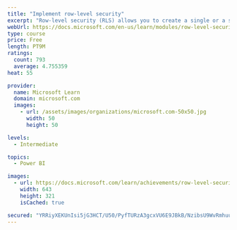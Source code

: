 ```yaml
---
title: "Implement row-level security"
excerpt: "Row-level security (RLS) allows you to create a single or a set of reports that targets data for a specific user. In this module, you will learn how to implement RLS by using either a static or dynamic method and how Microsoft Power BI simplifies testing RLS in Power BI Desktop and Power BI service."
webUrl: https://docs.microsoft.com/en-us/learn/modules/row-level-security-power-bi/
type: course
price: Free
length: PT9M
ratings:
  count: 793
  average: 4.755359
heat: 55

provider:
  name: Microsoft Learn
  domain: microsoft.com
  images:
    - url: /assets/images/organizations/microsoft.com-50x50.jpg
      width: 50
      height: 50

levels:
  - Intermediate

topics:
  - Power BI

images:
  - url: https://docs.microsoft.com/learn/achievements/row-level-security-power-bi-social.png
    width: 643
    height: 321
    isCached: true

secured: "YRRiyXEKUnIsi5jG3HCT/U50/PyfTURzA3gcxVU6E9JBkB/NzibsU9WvRmhuuygD2FzLgaUlg/xQFVRnnBLcxgSD1BRU18A/gnZVOaNYs/JPvtMzHc0Y9PqGmwGy427Jj/habCm6WxxBou8NGGDlR+/8pki5GOjwMLxREcC/W/ezzU7WWTHKv+q0KPux9R55UeVVU8eEbYaDKMNgbKV/MObGVMsakvKHWb7r74GQy4WfTXF1p4topUU3RBmqtz2vVHlXD0SF3o+/g4duoeaXr8L6oWptbtbvGdCkDbvMWQfByKFPMo18vwixm2EG4alO3srUtQXcUdRG/+TO9btd+8eMlyjNhN/a+dh00w4Cx7X+jDcL4zj2WCWT4Lcqb3IlWA1QrLl2MiJKFpvefyKVhwsZhsI9+Tjgq1i00E12qvQ=;Kum2tIGNDPF6GQRW2ecZUQ=="
---
```


